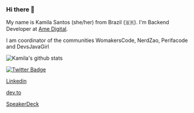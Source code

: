 ### Hi there 👋


My name is Kamila Santos (she/her) from Brazil (🇧🇷). I'm Backend Developer at [Ame Digital](https://www.amedigital.com/). 

I am coordinator of the communities WomakersCode, NerdZao, Perifacode and DevsJavaGirl


![Kamila's github stats](https://github-readme-stats.vercel.app/api?username=Kamilahsantos&show_icons=true&theme=radical)


[![Twitter Badge](https://img.shields.io/twitter/url?style=social&url=https%3A%2F%2Ftwitter.com%2Fkamilah_santos)](https://twitter.com/kamilah_santos)

[Linkedin](https://www.linkedin.com/in/kamila-santos-oliveira/)

[dev.to](https://dev.to/kamilahsantos)

[SpeakerDeck](https://speakerdeck.com/kamilahsantos)


